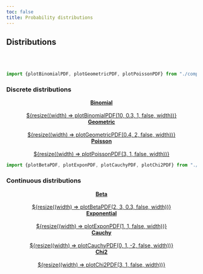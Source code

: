 ```yaml
---
toc: false
title: Probability distributions
---
```


<style>

.hero {
  display: flex;
  flex-direction: column;
  align-items: center;
  font-family: var(--sans-serif);
  margin: 4rem 0 8rem;
  text-wrap: balance;
  text-align: center;
}

.hero h1 {
  margin: 2rem 0;
  max-width: none;
  font-size: 14vw;
  font-weight: 900;
  line-height: 1;
  background: linear-gradient(30deg, var(--theme-foreground-focus), currentColor);
  -webkit-background-clip: text;
  -webkit-text-fill-color: transparent;
  background-clip: text;
}

.hero h2 {
  margin: 0;
  max-width: 34em;
  font-size: 20px;
  font-style: initial;
  font-weight: 500;
  line-height: 1.5;
  color: var(--theme-foreground-muted);
}

@media (min-width: 640px) {
  .hero h1 {
    font-size: 90px;
  }
}

</style>

## Distributions
<br><br>
```js
import {plotBinomialPDF, plotGeometricPDF, plotPoissonPDF} from "./components/distribution_plots.js";
```


### Discrete distributions

<div class="grid grid-cols-2">
  <div class="grid grid-cols-4">
    <div class="card">
      <center>
      <a href="distributions/binomial"><b>Binomial</b><br><br>
        ${resize((width) => plotBinomialPDF(10, 0.3, 1, false, width))}
      </center>
    </div>
    <div class="card">
      <center>
      <a href="distributions/geometric"><b>Geometric</b><br><br>
        ${resize((width) => plotGeometricPDF(0.4, 2, false, width))}
      </center>
    </div>
    <div class="card">
      <center>
      <a href="distributions/poisson"><b>Poisson</b><br><br>
        ${resize((width) => plotPoissonPDF(3, 1, false, width))}
      </center>
    </div>
    <div class="card">
    </div>
  </div>
  <div class="grid grid-cols-4">
    <div class="card">
    </div>
    <div class="card">
    </div>
    <div class="card">
    </div>
    <div class="card">
    </div>
  </div>
</div>

```js
import {plotBetaPDF, plotExponPDF, plotCauchyPDF, plotChi2PDF} from "./components/distribution_plots.js";
```

### Continuous distributions

<div class="grid grid-cols-2">
  <div class="grid grid-cols-4">
    <div class="card">
      <center>
      <a href="distributions/beta"><b>Beta</b><br><br>
        ${resize((width) => plotBetaPDF(2, 3, 0.3, false, width))}
      </center>
    </div>
    <div class="card">
      <center>
      <a href="distributions/exponential"><b>Exponential</b><br><br>
        ${resize((width) => plotExponPDF(1, 1, false, width))}
      </center>
    </div>
    <div class="card">
      <center>
      <a href="distributions/cauchy"><b>Cauchy</b><br><br>
        ${resize((width) => plotCauchyPDF(0, 1, -2, false, width))}
      </center>
    </div>
    <div class="card">
      <center>
      <a href="distributions/chi2"><b>Chi2</b><br><br>
        ${resize((width) => plotChi2PDF(3, 1, false, width))}
      </center>
    </div>  
  </div>
  <div class="grid grid-cols-4">
    <div class="card">
    </div>
    <div class="card">
    </div>
    <div class="card">
    </div>
    <div class="card">
    </div>  
  </div>
</div>
